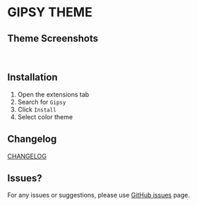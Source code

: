 # GIPSY THEME

## Theme Screenshots

<br>

## Installation

1. Open the extensions tab
2. Search for `Gipsy`
3. Click `Install`
4. Select color theme

## Changelog

[CHANGELOG](./CHANGELOG.md)

## Issues?

For any issues or suggestions, please use [GitHub issues](https://github.com/lucagaerisch/gipsy-vscode-theme/issues) page.